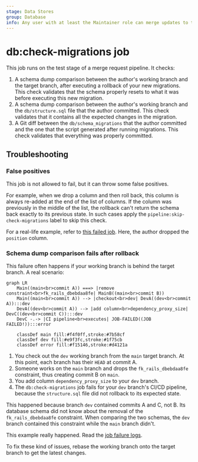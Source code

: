 ```yaml
---
stage: Data Stores
group: Database
info: Any user with at least the Maintainer role can merge updates to this content. For details, see https://docs.gitlab.com/ee/development/development_processes.html#development-guidelines-review.
---
```


# db:check-migrations job

This job runs on the test stage of a merge request pipeline. It checks:

1. A schema dump comparison between the author's working branch and the target branch,
   after executing a rollback of your new migrations. This check validates that the
   schema properly resets to what it was before executing this new migration.
1. A schema dump comparison between the author's working branch and the `db/structure.sql`
   file that the author committed. This check validates that it contains all the expected changes
   in the migration.
1. A Git diff between the `db/schema_migrations` that the author committed and the
   one that the script generated after running migrations. This check validates that everything
   was properly committed.

## Troubleshooting

### False positives

This job is not allowed to fail, but it can throw some false positives.

For example, when we drop a column and then roll back, this column is always
re-added at the end of the list of columns. If the column was previously in
the middle of the list, the rollback can't return the schema back exactly to
its previous state. In such cases apply the `pipeline:skip-check-migrations`
label to skip this check.

For a real-life example, refer to
[this failed job](https://gitlab.com/gitlab-org/gitlab/-/jobs/2006544972#L138).
Here, the author dropped the `position` column.

### Schema dump comparison fails after rollback

This failure often happens if your working branch is behind the target branch.
A real scenario:

```mermaid
graph LR
    Main((main<br>commit A)) ===> |remove constraint<br>fk_rails_dbebdaa8fe| MainB((main<br>commit B))
    Main((main<br>commit A)) --> |checkout<br>dev| DevA((dev<br>commit A)):::dev
    DevA((dev<br>commit A)) --> |add column<br>dependency_proxy_size| DevC((dev<br>commit C)):::dev
    DevC -.-> |CI pipeline<br>executes| JOB-FAILED((JOB FAILED!)):::error

    classDef main fill:#f4f0ff,stroke:#7b58cf
    classDef dev fill:#e9f3fc,stroke:#1f75cb
    classDef error fill:#f15146,stroke:#d4121a
```

1. You check out the `dev` working branch from the `main` target branch. At this point,
   each branch has their `HEAD` at commit A.
1. Someone works on the `main` branch and drops the `fk_rails_dbebdaa8fe` constraint,
   thus creating commit B on `main`.
1. You add column `dependency_proxy_size` to your `dev` branch.
1. The `db:check-migrations` job fails for your `dev` branch's CI/CD pipeline, because
   the `structure.sql` file did not rollback to its expected state.

This happened because branch `dev` contained commits A and C, not B. Its database schema
did not know about the removal of the `fk_rails_dbebdaa8fe` constraint. When comparing the two
schemas, the `dev` branch contained this constraint while the `main` branch didn't.

This example really happened. Read the [job failure logs](https://gitlab.com/gitlab-org/gitlab/-/jobs/1992050890).

To fix these kind of issues, rebase the working branch onto the target branch to get the latest changes.

